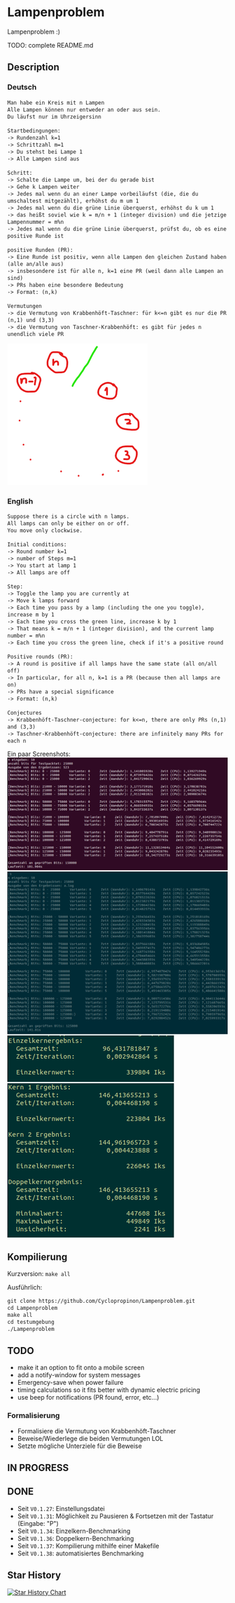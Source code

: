 # Lampenproblem
Lampenproblem :)

TODO: complete README.md

## Description
### Deutsch
```
Man habe ein Kreis mit n Lampen
Alle Lampen können nur entweder an oder aus sein.
Du läufst nur im Uhrzeigersinn

Startbedingungen:
-> Rundenzahl k=1
-> Schrittzahl m=1
-> Du stehst bei Lampe 1
-> Alle Lampen sind aus

Schritt:
-> Schalte die Lampe um, bei der du gerade bist
-> Gehe k Lampen weiter
-> Jedes mal wenn du an einer Lampe vorbeiläufst (die, die du umschaltest mitgezählt), erhöhst du m um 1
-> Jedes mal wenn du die grüne Linie überquerst, erhöhst du k um 1
-> das heißt soviel wie k = m/n + 1 (integer division) und die jetzige Lampennummer = m%n
-> Jedes mal wenn du die grüne Linie überquerst, prüfst du, ob es eine positive Runde ist

positive Runden (PR):
-> Eine Runde ist positiv, wenn alle Lampen den gleichen Zustand haben (alle an/alle aus)
-> insbesondere ist für alle n, k=1 eine PR (weil dann alle Lampen an sind)
-> PRs haben eine besondere Bedeutung
-> Format: (n,k)

Vermutungen
-> die Vermutung von Krabbenhöft-Taschner: für k<=n gibt es nur die PR (n,1) und (3,3)
-> die Vermutung von Taschner-Krabbenhöft: es gibt für jedes n unendlich viele PR
```
![grafik](./readme/Lampenanordnung.png)

### English
```
Suppose there is a circle with n lamps.
All lamps can only be either on or off.
You move only clockwise.

Initial conditions:
-> Round number k=1
-> number of Steps m=1
-> You start at lamp 1
-> All lamps are off

Step:
-> Toggle the lamp you are currently at
-> Move k lamps forward
-> Each time you pass by a lamp (including the one you toggle), increase m by 1
-> Each time you cross the green line, increase k by 1
-> That means k = m/n + 1 (integer division), and the current lamp number = m%n
-> Each time you cross the green line, check if it's a positive round

Positive rounds (PR):
-> A round is positive if all lamps have the same state (all on/all off)
-> In particular, for all n, k=1 is a PR (because then all lamps are on)
-> PRs have a special significance
-> Format: (n,k)

Conjectures
-> Krabbenhöft-Taschner-conjecture: for k<=n, there are only PRs (n,1) and (3,3)
-> Taschner-Krabbenhöft-conjecture: there are infinitely many PRs for each n
```
Ein paar Screenshots:
![grafik](./readme/Screenshot%20from%202024-04-13%2023-43-39.png)
![grafik](./readme/Screenshot%20from%202024-04-14%2018-26-42.png)
![grafik](./readme/Screenshot%20from%202024-11-23%2014-10-27.png)
![grafik](./readme/Screenshot%20from%202024-11-23%2014-10-08.png)

## Kompilierung
Kurzversion: `make all`

Ausführlich:
```
git clone https://github.com/Cyclopropinon/Lampenproblem.git
cd Lampenproblem
make all
cd testumgebung
./Lampenproblem
```

## TODO
* make it an option to fit onto a mobile screen
* add a notify-window for system messages
* Emergency-save when power failure
* timing calculations so it fits better with dynamic electric pricing
* use beep for notifications (PR found, error, etc...)
### Formalisierung
* Formalisiere die Vermutung von Krabbenhöft-Taschner
* Beweise/Wiederlege die beiden Vermutungen LOL
* Setzte mögliche Unterziele für die Beweise
## IN PROGRESS
## DONE
* Seit `V0.1.27`: Einstellungsdatei
* Seit `V0.1.31`: Möglichkeit zu Pausieren & Fortsetzen mit der Tastatur (Eingabe: "P")
* Seit `V0.1.34`: Einzelkern-Benchmarking
* Seit `V0.1.36`: Doppelkern-Benchmarking
* Seit `V0.1.37`: Kompilierung mithilfe einer Makefile
* Seit `V0.1.38`: automatisiertes Benchmarking

## Star History

<a href="https://star-history.com/#Cyclopropinon/Lampenproblem&Date">
 <picture>
   <source media="(prefers-color-scheme: dark)" srcset="https://api.star-history.com/svg?repos=Cyclopropinon/Lampenproblem&type=Date&theme=dark" />
   <source media="(prefers-color-scheme: light)" srcset="https://api.star-history.com/svg?repos=Cyclopropinon/Lampenproblem&type=Date" />
   <img alt="Star History Chart" src="https://api.star-history.com/svg?repos=Cyclopropinon/Lampenproblem&type=Date" />
 </picture>
</a>


